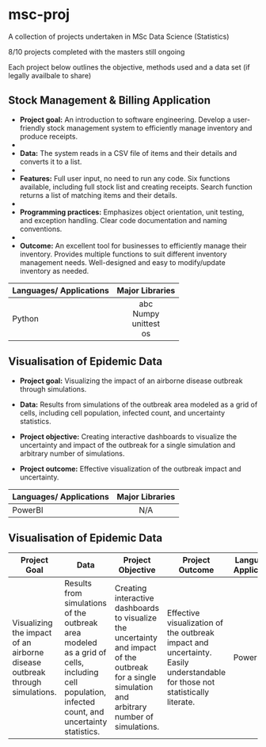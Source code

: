 # msc-proj
A collection of projects undertaken in MSc Data Science (Statistics)

8/10 projects completed with the masters still ongoing

Each project below outlines the objective, methods used and a data set (if legally availbale to share)

## Stock Management & Billing Application

* __Project goal:__ An introduction to software engineering. Develop a user-friendly stock management system to efficiently manage inventory and produce receipts.
* 
* __Data:__ The system reads in a CSV file of items and their details and converts it to a list.
* 
* __Features:__ Full user input, no need to run any code. Six functions available, including full stock list and creating receipts. Search function returns a list of matching items and their details.
* 
* __Programming practices:__ Emphasizes object orientation, unit testing, and exception handling. Clear code documentation and naming conventions.
* 
* __Outcome:__ An excellent tool for businesses to efficiently manage their inventory. Provides multiple functions to suit different inventory management needs. Well-designed and easy to modify/update inventory as needed.
  


<div align="Center">

| Languages/ Applications   | Major Libraries|  
|:----------|:-------------:|
| Python   |  abc<br>Numpy<br>unittest<br>os|

</div>



## Visualisation of Epidemic Data

* __Project goal:__ Visualizing the impact of an airborne disease outbreak through simulations.

* __Data:__ Results from simulations of the outbreak area modeled as a grid of cells, including cell population, infected count, and uncertainty statistics.

* __Project objective:__ Creating interactive dashboards to visualize the uncertainty and impact of the outbreak for a single simulation and arbitrary number of simulations.

* __Project outcome:__ Effective visualization of the outbreak impact and uncertainty.



| Languages/ Applications   |      Major Libraries      |  
|:--------------------------|:-------------------------:|
| PowerBI                  |                       N/A |






## Visualisation of Epidemic Data

<center>

|Project Goal|Data|Project Objective| Project Outcome          | Languages/ Applications   |      Major Libraries      |  
|------------|-----------------------|------------------|--------------------------|--------------------------|:-------------------------:|
|Visualizing the impact of an airborne disease outbreak through simulations.|Results from simulations of the outbreak area modeled as a grid of cells, including cell population, infected count, and uncertainty statistics.|Creating interactive dashboards to visualize the uncertainty and impact of the outbreak for a single simulation and arbitrary number of simulations.|    Effective visualization of the outbreak impact and uncertainty. Easily understandable for those not statistically literate. | PowerBI | N/A |

</center>

